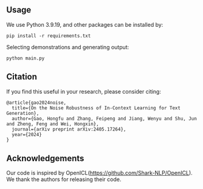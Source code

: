 
## Usage
We use Python 3.9.19, and other packages can be installed by:
```
pip install -r requirements.txt
```

Selecting demonstrations and generating output:
```
python main.py
```

## Citation
If you find this useful in your research, please consider citing:
```
@article{gao2024noise,
  title={On the Noise Robustness of In-Context Learning for Text Generation},
  author={Gao, Hongfu and Zhang, Feipeng and Jiang, Wenyu and Shu, Jun and Zheng, Feng and Wei, Hongxin},
  journal={arXiv preprint arXiv:2405.17264},
  year={2024}
}
```


## Acknowledgements
Our code is inspired by OpenICL(https://github.com/Shark-NLP/OpenICL). We thank the authors for releasing their code.